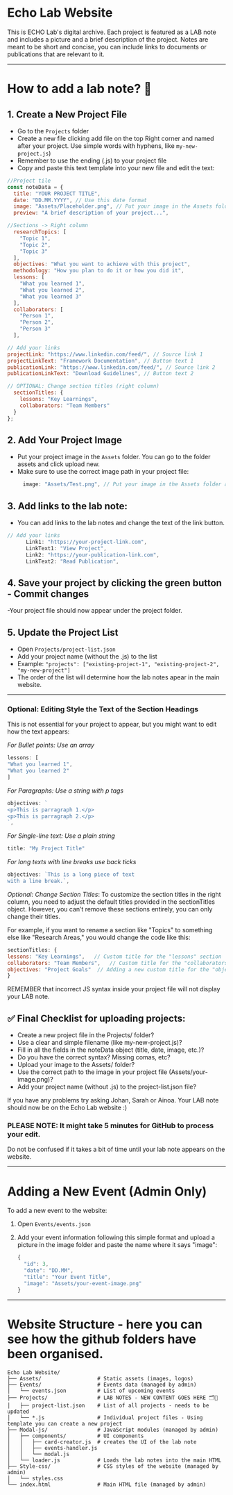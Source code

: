 # Echo Lab Website

This is ECHO Lab's digital archive. Each project is featured as a LAB note and includes a picture and a brief description of the project. Notes are meant to be short and concise, you can include links to documents or publications that are relevant to it.

---

# How to add a lab note? 📝

## 1. Create a New Project File
   - Go to the `Projects` folder
   - Create a new file clicking add file on the top Right corner and named after your project. Use simple words with hyphens, like `my-new-project.js`)
   - Remember to use the ending (.js) to your project file
   - Copy and paste this text template into your new file and edit the text:

   ```javascript
   //Project tile
   const noteData = {
     title: "YOUR PROJECT TITLE",
     date: "DD.MM.YYYY", // Use this date format
     image: "Assets/Placeholder.png", // Put your image in the Assets folder
     preview: "A brief description of your project...",

   //Sections -> Right column 
     researchTopics: [
       "Topic 1",
       "Topic 2",
       "Topic 3"
     ],
     objectives: "What you want to achieve with this project",
     methodology: "How you plan to do it or how you did it",
     lessons: [
       "What you learned 1",
       "What you learned 2",
       "What you learned 3"
     ],
     collaborators: [
       "Person 1",
       "Person 2",
       "Person 3"
     ],

// Add your links
   projectLink: "https://www.linkedin.com/feed/", // Source link 1
   projectLinkText: "Framework Documentation", // Button text 1
   publicationLink: "https://www.linkedin.com/feed/", // Source link 2
   publicationLinkText: "Download Guidelines", // Button text 2

// OPTIONAL: Change section titles (right column)
     sectionTitles: {
       lessons: "Key Learnings",
       collaborators: "Team Members"
     }
   };
   ```

## **2. Add Your Project Image**
   - Put your project image in the `Assets` folder. You can go to the folder assets and click upload new.
   - Make sure to use the correct image path in your project file:
     
```javascript
     image: "Assets/Test.png", // Put your image in the Assets folder and copy the name here
```

## **3. Add links to the lab note**:
   - You can add links to the lab notes and change the text of the link button.

```javascript
// Add your links
      Link1: "https://your-project-link.com",
      LinkText1: "View Project",
      Link2: "https://your-publication-link.com",
      LinkText2: "Read Publication",
```

## **4. Save your project by clicking the green button - Commit changes**
   -Your project file should now appear under the project folder.

## **5. Update the Project List**
   - Open `Projects/project-list.json`
   - Add your project name (without the .js) to the list
   - Example: `"projects": ["existing-project-1", "existing-project-2", "my-new-project"]`
   - The order of the list will determine how the lab notes apear in the main website.

---

### **Optional: Editing Style the Text of the Section Headings**

This is not essential for your project to appear, but you might want to edit how the text appears:

*For Bullet points: Use an array*

   ```javascript
   lessons: [
  "What you learned 1",
  "What you learned 2"
]
  ```
   
*For Paragraphs: Use a string with p tags*

   ```javascript
  objectives: `
  <p>This is parragraph 1.</p>
  <p>This is parragraph 2.</p>
`,
  ```

*For Single-line text: Use a plain string*

   ```javascript   
title: "My Project Title"
 ```

*For long texts with line breaks use back ticks*

   ```javascript   
objectives: `This is a long piece of text
with a line break.`,
 ```


*Optional: Change Section Titles*: To customize the section titles in the right column, you need to adjust the default titles provided in the sectionTitles object. 
However, you can’t remove these sections entirely, you can only change their titles.

For example, if you want to rename a section like "Topics" to something else like "Research Areas," you would change the code like this:

   ```javascript
sectionTitles: {
  lessons: "Key Learnings",   // Custom title for the "lessons" section
  collaborators: "Team Members",   // Custom title for the "collaborators" section
  objectives: "Project Goals"  // Adding a new custom title for the "objectives" section
}
 ```

REMEMBER that incorrect JS syntax inside your project file will not display your LAB note.

## ✅ Final Checklist for uploading projects:

 - Create a new project file in the Projects/ folder?
 - Use a clear and simple filename (like my-new-project.js)?
 - Fill in all the fields in the noteData object (title, date, image, etc.)?
 - Do you have the correct syntax? Missing comas, etc? 
 - Upload your image to the Assets/ folder?
 - Use the correct path to the image in your project file (Assets/your-image.png)?
 - Add your project name (without .js) to the project-list.json file?

If you have any problems try asking Johan, Sarah or Ainoa. 
Your LAB note should now be on the Echo Lab website :) 

### PLEASE NOTE: It might take 5 minutes for GitHub to process your edit. 
Do not be confused if it takes a bit of time until your lab note appears on the website.


---

# Adding a New Event (Admin Only)

To add a new event to the website:

1. Open `Events/events.json`
2. Add your event information following this simple format and upload a picture in the image folder and paste the name where it says "image":
 
   ```javascript
   {
     "id": 3,
     "date": "DD.MM",
     "title": "Your Event Title",
     "image": "Assets/your-event-image.png"
   }

   ```

---

# Website Structure - here you can see how the github folders have been organised.

```
Echo Lab Website/
├── Assets/                  # Static assets (images, logos)
├── Events/                  # Events data (managed by admin)
│   └── events.json          # List of upcoming events
├── Projects/                # LAB NOTES - NEW CONTENT GOES HERE 🗂📝
│   ├── project-list.json    # List of all projects - needs to be updated
│   └── *.js                 # Individual project files - Using template you can create a new project 
├── Modal-js/                # JavaScript modules (managed by admin)
│   ├── components/          # UI components
│   │   ├── card-creator.js  # creates the UI of the lab note
│   │   ├── events-handler.js 
│   │   └── modal.js
│   └── loader.js            # Loads the lab notes into the main HTML
├── Style-css/               # CSS styles of the website (managed by admin)
│   └── styles.css 
└── index.html               # Main HTML file (managed by admin)
```
